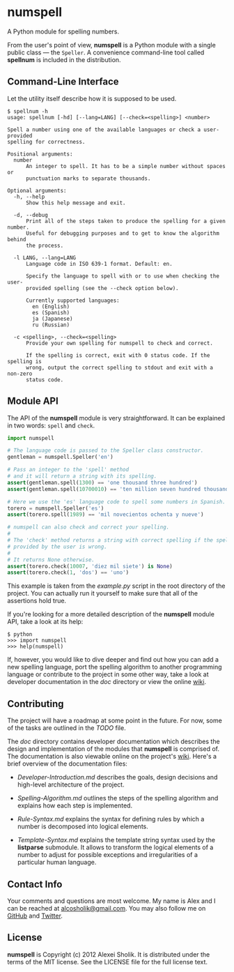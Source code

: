 numspell
========

A Python module for spelling numbers.

From the user's point of view, **numspell** is a Python module with a single
public class — the `Speller`. A convenience command-line tool called
**spellnum** is included in the distribution.


## Command-Line Interface ##

Let the utility itself describe how it is supposed to be used.

```shell
$ spellnum -h
usage: spellnum [-hd] [--lang=LANG] [--check=<spelling>] <number>

Spell a number using one of the available languages or check a user-provided
spelling for correctness.

Positional arguments:
  number
      An integer to spell. It has to be a simple number without spaces or
      punctuation marks to separate thousands.

Optional arguments:
  -h, --help
      Show this help message and exit.

  -d, --debug
      Print all of the steps taken to produce the spelling for a given number.
      Useful for debugging purposes and to get to know the algorithm behind
      the process.

  -l LANG, --lang=LANG
      Language code in ISO 639-1 format. Default: en.

      Specify the language to spell with or to use when checking the user-
      provided spelling (see the --check option below).

      Currently supported languages:
        en (English)
        es (Spanish)
        ja (Japanese)
        ru (Russian)

  -c <spelling>, --check=<spelling>
      Provide your own spelling for numspell to check and correct.

      If the spelling is correct, exit with 0 status code. If the spelling is
      wrong, output the correct spelling to stdout and exit with a non-zero
      status code.
```


## Module API ##

The API of the **numspell** module is very straightforward. It can be
explained in two words: `spell` and `check`.

```python
import numspell

# The language code is passed to the Speller class constructor.
gentleman = numspell.Speller('en')

# Pass an integer to the 'spell' method
# and it will return a string with its spelling.
assert(gentleman.spell(1300) == 'one thousand three hundred')
assert(gentleman.spell(10700010) == 'ten million seven hundred thousand ten')

# Here we use the 'es' language code to spell some numbers in Spanish.
torero = numspell.Speller('es')
assert(torero.spell(1989) == 'mil novecientos ochenta y nueve')

# numspell can also check and correct your spelling.
#
# The 'check' method returns a string with correct spelling if the spelling
# provided by the user is wrong.
#
# It returns None otherwise.
assert(torero.check(10007, 'diez mil siete') is None)
assert(torero.check(1, 'dos') == 'uno')
```

This example is taken from the _example.py_ script in the root directory of the
project. You can actually run it yourself to make sure that all of the
assertions hold true.

If you're looking for a more detailed description of the **numspell** module
API, take a look at its help:

    $ python
    >>> import numspell
    >>> help(numspell)

If, however, you would like to dive deeper and find out how you can add a new
spelling language, port the spelling algorithm to another programming language
or contribute to the project in some other way, take a look at developer
documentation in the _doc_ directory or view the online [wiki][1].


## Contributing ##

The project will have a roadmap at some point in the future. For now, some of
the tasks are outlined in the _TODO_ file.

The _doc_ directory contains developer documentation which describes the design
and implementation of the modules that **numspell** is comprised of. The
documentation is also viewable online on the project's [wiki][1]. Here's a
brief overview of the documentation files:

* _Developer-Introduction.md_ describes the goals, design decisions and
  high-level architecture of the project.

* _Spelling-Algorithm.md_ outlines the steps of the spelling algorithm and
  explains how each step is implemented.

* _Rule-Syntax.md_ explains the syntax for defining rules by which a number is
  decomposed into logical elements.

* _Template-Syntax.md_ explains the template string syntax used by the
  **listparse** submodule. It allows to transform the logical elements of a
  number to adjust for possible exceptions and irregularities of a particular
  human language.


## Contact Info ##

Your comments and questions are most welcome. My name is Alex and I can be
reached at alcosholik@gmail.com. You may also follow me on
[GitHub](https://github.com/alco) and
[Twitter](https://twitter.com/true_droid).


## License ##

**numspell** is Copyright (c) 2012 Alexei Sholik. It is distributed under the
terms of the MIT license. See the LICENSE file for the full license text.


  [1]: https://github.com/alco/numspell/wiki
